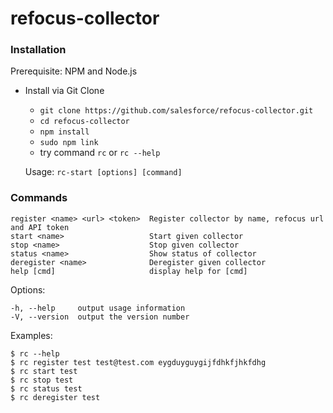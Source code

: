 # refocus-collector

### Installation

Prerequisite: NPM and Node.js

* Install via Git Clone
    * ```git clone https://github.com/salesforce/refocus-collector.git```
    * ```cd refocus-collector```
    * ```npm install```
    * ```sudo npm link```
    * try command ```rc```  or ```rc --help```

  Usage: ```rc-start [options] [command]```


### Commands

    register <name> <url> <token>  Register collector by name, refocus url and API token
    start <name>                   Start given collector
    stop <name>                    Stop given collector
    status <name>                  Show status of collector
    deregister <name>              Deregister given collector
    help [cmd]                     display help for [cmd]

  Options:

    -h, --help     output usage information
    -V, --version  output the version number

  Examples:

    $ rc --help
    $ rc register test test@test.com eygduyguygijfdhkfjhkfdhg
    $ rc start test
    $ rc stop test
    $ rc status test
    $ rc deregister test
